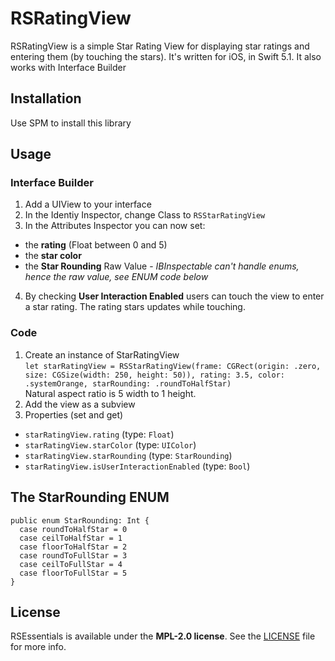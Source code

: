 # RSRatingView

RSRatingView is a simple Star Rating View for displaying star ratings and entering them (by touching the stars). It's written for iOS, in Swift 5.1. It also works with Interface Builder

## Installation
Use SPM to install this library

## Usage
### Interface Builder
1. Add a UIView to your interface
2. In the Identiy Inspector, change Class to `RSStarRatingView`
3. In the Attributes Inspector you can now set:
 * the **rating** (Float between 0 and 5)
 * the **star color**
 * the **Star Rounding** Raw Value - *IBInspectable can't handle enums, hence the raw value, see ENUM code below*
4. By checking **User Interaction Enabled** users can touch the view to enter a star rating. The rating stars updates while touching.

### Code
1. Create an instance of StarRatingView  
`let starRatingView = RSStarRatingView(frame: CGRect(origin: .zero, size: CGSize(width: 250, height: 50)), rating: 3.5, color: .systemOrange, starRounding: .roundToHalfStar)`  
Natural aspect ratio is 5 width to 1 height. 
2. Add the view as a subview
3. Properties (set and get)
 * `starRatingView.rating` (type: `Float`)
 * `starRatingView.starColor` (type: `UIColor`)
 * `starRatingView.starRounding` (type: `StarRounding`)
 * `starRatingView.isUserInteractionEnabled` (type: `Bool`)

## The StarRounding ENUM
`public enum StarRounding: Int {`  
`  case roundToHalfStar = 0`  
`  case ceilToHalfStar = 1`  
`  case floorToHalfStar = 2`  
`  case roundToFullStar = 3`  
`  case ceilToFullStar = 4`  
`  case floorToFullStar = 5`  
`}`

## License

RSEssentials is available under the **MPL-2.0 license**. See the [LICENSE](https://github.com/rursache/RSRatingView/blob/master/LICENSE) file for more info.
